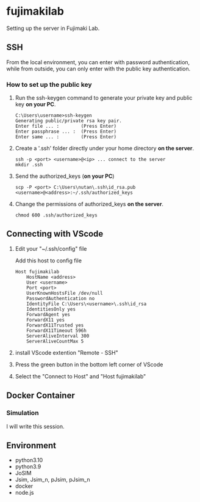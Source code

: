 # fujimakilab
Setting up the server in Fujimaki Lab.

## SSH
From the local environment, you can enter with password authentication, while from outside, you can only enter with the public key authentication.

### How to set up the public key

1. Run the ssh-keygen command to generate your private key and public key __on your PC__.
    ```
    C:\Users\username>ssh-keygen
    Generating public/private rsa key pair.
    Enter file ... :        (Press Enter)
    Enter passphrase ... :  (Press Enter)
    Enter same ... :        (Press Enter)
    ```

2. Create a '.ssh' folder directly under your home directory __on the server__.
    ```
    ssh -p <port> <username>@<ip> ... connect to the server
    mkdir .ssh
    ```

3. Send the authorized_keys (__on your PC__)
    ```
    scp -P <port> C:\Users\nutan\.ssh\id_rsa.pub <username>@<address>:~/.ssh/authorized_keys
    ```

4. Change the permissions of authorized_keys __on the server__.
    ```
    chmod 600 .ssh/authorized_keys
    ```

## Connecting with VScode

1.  Edit your "~/.ssh/config" file
    
    Add this host to config file
    ```
    Host fujimakilab
        HostName <address>
        User <username>
        Port <port>
        UserKnownHostsFile /dev/null
        PasswordAuthentication no
        IdentityFile C:\Users\<username>\.ssh\id_rsa
        IdentitiesOnly yes
        ForwardAgent yes
        ForwardX11 yes
        ForwardX11Trusted yes
        ForwardX11Timeout 596h
        ServerAliveInterval 300
        ServerAliveCountMax 5
    ```
2.  install VScode extention "Remote - SSH"

3.  Press the green button in the bottom left corner of VScode

4.  Select the "Connect to Host" and "Host fujimakilab"



## Docker Container

### __Simulation__
I will write this session.


## Environment

- python3.10
- python3.9
- JoSIM
- Jsim, Jsim_n, pJsim, pJsim_n
- docker
- node.js



